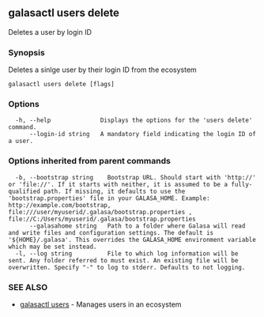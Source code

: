 ## galasactl users delete

Deletes a user by login ID

### Synopsis

Deletes a sinlge user by their login ID from the ecosystem

```
galasactl users delete [flags]
```

### Options

```
  -h, --help              Displays the options for the 'users delete' command.
      --login-id string   A mandatory field indicating the login ID of a user.
```

### Options inherited from parent commands

```
  -b, --bootstrap string    Bootstrap URL. Should start with 'http://' or 'file://'. If it starts with neither, it is assumed to be a fully-qualified path. If missing, it defaults to use the 'bootstrap.properties' file in your GALASA_HOME. Example: http://example.com/bootstrap, file:///user/myuserid/.galasa/bootstrap.properties , file://C:/Users/myuserid/.galasa/bootstrap.properties
      --galasahome string   Path to a folder where Galasa will read and write files and configuration settings. The default is '${HOME}/.galasa'. This overrides the GALASA_HOME environment variable which may be set instead.
  -l, --log string          File to which log information will be sent. Any folder referred to must exist. An existing file will be overwritten. Specify "-" to log to stderr. Defaults to not logging.
```

### SEE ALSO

* [galasactl users](galasactl_users.md)	 - Manages users in an ecosystem

